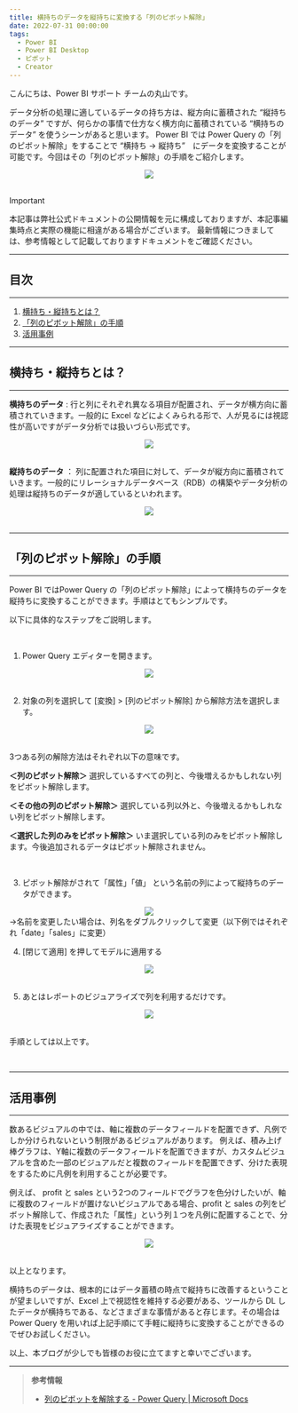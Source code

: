 ```yaml
---
title: 横持ちのデータを縦持ちに変換する「列のピボット解除」 
date: 2022-07-31 00:00:00
tags:
  - Power BI
  - Power BI Desktop
  - ピボット
  - Creator
---
```


こんにちは、Power BI サポート チームの丸山です。

データ分析の処理に適しているデータの持ち方は、縦方向に蓄積された “縦持ちのデータ” ですが、何らかの事情で仕方なく横方向に蓄積されている “横持ちのデータ” を使うシーンがあると思います。
Power BI では Power Query の「列のピボット解除」をすることで “横持ち → 縦持ち”　にデータを変換することが可能です。今回はその「列のピボット解除」の手順をご紹介します。

<div align="center">
<img src="1.png">
</div>

</br>

<!-- more -->

> [!IMPORTANT]
> 本記事は弊社公式ドキュメントの公開情報を元に構成しておりますが、本記事編集時点と実際の機能に相違がある場合がございます。
> 最新情報につきましては、参考情報として記載しておりますドキュメントをご確認ください。

---
## 目次
---
1. [横持ち・縦持ちとは？](#横持ち・縦持ちとは？)
2. [「列のピボット解除」の手順](#列のピボット解除の手順)
3. [活用事例](#活用事例)


---
## 横持ち・縦持ちとは？
---

**横持ちのデータ** : 行と列にそれぞれ異なる項目が配置され、データが横方向に蓄積されていきます。一般的に Excel などによくみられる形で、人が見るには視認性が高いですがデータ分析では扱いづらい形式です。

<div align="center">
<img src="2.png">
</div>

</br>

**縦持ちのデータ** ： 列に配置された項目に対して、データが縦方向に蓄積されていきます。一般的にリレーショナルデータベース（RDB）の構築やデータ分析の処理は縦持ちのデータが適しているといわれます。

<div align="center">
<img src="3.png">
</div>

</br>

---
## 「列のピボット解除」の手順
---

Power BI ではPower Query の「列のピボット解除」によって横持ちのデータを縦持ちに変換することができます。手順はとてもシンプルです。

以下に具体的なステップをご説明します。

</br>

1. Power Query エディターを開きます。

<div align="center">
<img src="4.png">
</div>

</br>

2. 対象の列を選択して [変換] > [列のピボット解除] から解除方法を選択します。

<div align="center">
<img src="5.png">
</div>

</br>

3つある列の解除方法はそれぞれ以下の意味です。

**＜列のピボット解除＞**
選択しているすべての列と、今後増えるかもしれない列をピボット解除します。

**＜その他の列のピボット解除＞**
選択している列以外と、今後増えるかもしれない列をピボット解除します。

**＜選択した列のみをピボット解除＞**
いま選択している列のみをピボット解除します。今後追加されるデータはピボット解除されません。

</br>

3. ピボット解除がされて「属性」「値」 という名前の列によって縦持ちのデータができます。

<div align="center">
<img src="6.png">
</div>
→名前を変更したい場合は、列名をダブルクリックして変更（以下例ではそれぞれ「date」「sales」に変更）

</br>

4. [閉じて適用] を押してモデルに適用する

<div align="center">
<img src="7.png">
</div>

</br>

5. あとはレポートのビジュアライズで列を利用するだけです。

<div align="center">
<img src="9.png">
</div>

</br>

手順としては以上です。

</br>

---
## 活用事例
---

数あるビジュアルの中では、軸に複数のデータフィールドを配置できず、凡例でしか分けられないという制限があるビジュアルがあります。
例えば、積み上げ棒グラフは、Y軸に複数のデータフィールドを配置できますが、カスタムビジュアルを含めた一部のビジュアルだと複数のフィールドを配置できず、分けた表現をするために凡例を利用することが必要です。

例えば、 profit と sales という2つのフィールドでグラフを色分けしたいが、軸に複数のフィールドが置けないビジュアルである場合、profit と sales の列をピボット解除して、作成された「属性」という列１つを凡例に配置することで、分けた表現をビジュアライズすることができます。

<div align="center">
<img src="8.png">
</div>

</br>

以上となります。

横持ちのデータは、根本的にはデータ蓄積の時点で縦持ちに改善するということが望ましいですが、Excel 上で視認性を維持する必要がある、ツールから DL したデータが横持ちである、などさまざまな事情があると存じます。その場合は Power Query を用いれば上記手順にて手軽に縦持ちに変換することができるのでぜひお試しください。



以上、本ブログが少しでも皆様のお役に立てますと幸いでございます。

---

> **参考情報**
> - [列のピボットを解除する - Power Query | Microsoft Docs](https://docs.microsoft.com/ja-jp/power-query/unpivot-column)
